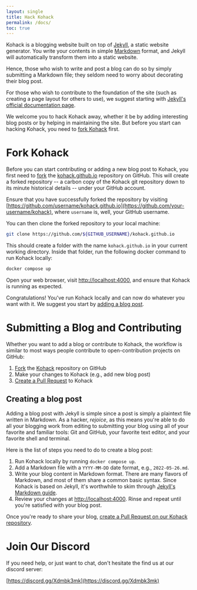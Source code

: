 ```yaml
---
layout: single
title: Hack Kohack
permalink: /docs/
toc: true
---
```


Kohack is a blogging website built on top of [Jekyll](https://jekyllrb.com/), a
static website generator. You write your contents in simple
[Markdown](https://en.wikipedia.org/wiki/Markdown) format, and Jekyll will
automatically transform them into a static website.

Hence, those who wish to write and post a blog can do so by simply submitting a
Markdown file; they seldom need to worry about decorating their blog post.

For those who wish to contribute to the foundation of the site (such as creating
a page layout for others to use), we suggest starting with [Jekyll's official
documentation page](https://jekyllrb.com/docs/).

We welcome you to hack Kohack away, whether it be by adding interesting blog
posts or by helping in maintaining the site. But before you start can hacking
Kohack, you need to [fork Kohack](#fork-kohack) first.

# Fork Kohack

Before you can start contributing or adding a new blog post to Kohack, you first
need to [fork](https://docs.github.com/en/get-started/quickstart/fork-a-repo)
the [kohack.github.io](https://github.com/kohack/kohack.github.io) repository on GitHub.
This will create a forked repository -- a carbon copy of the Kohack git repository down to
its minute historical details -- under your GitHub account.

Ensure that you have successfully forked the repository by visiting
[https://github.com/username/kohack.github.io](https://github.com/your-username/kohack),
where `username` is, well, your GitHub username.

You can then clone the forked repository to your local machine:

```bash
git clone https://github.com/${GITHUB_USERNAME}/kohack.github.io
```

This should create a folder with the name `kohack.github.io` in your current
working directory. Inside that folder, run the following docker command to run Kohack locally:

```bash
docker compose up
```

Open your web browser, visit [http://localhost:4000](http://localhost:4000), and
ensure that Kohack is running as expected.

Congratulations! You've run Kohack locally and can now do whatever you want
with it. We suggest you start by [adding a blog post](#2-write-your-blog-post).

# Submitting a Blog and Contributing

Whether you want to add a blog or contribute to Kohack, the workflow is similar to most ways people contribute to open-contribution projects on GitHub:
1. [Fork](#fork-kohack) the [Kohack](https://github.com/kohack/kohack.github.io)
   repository on GitHub
2. Make your changes to Kohack (e.g., add new blog post)
3. [Create a Pull Request](#2-create-a-pull-request) to Kohack

## Creating a blog post

Adding a blog post with Jekyll is simple since a post is simply a plaintext file
written in Markdown. As a hacker, _rejoice_, as this means you're able to do all
your blogging work from editing to submitting your blog using all of your
favorite and familiar tools: Git and GitHub, your favorite text editor, and your
favorite shell and terminal.

Here is the list of steps you need to do to create a blog post:
1. Run Kohack locally by running `docker compose up`.
1. Add a Markdown file with a `YYYY-MM-DD` date format, e.g., `2022-05-26.md`.
1. Write your blog content in Markdown format. There are many flavors of
   Markdown, and most of them share a common basic syntax. Since Kohack is based on
   Jekyll, it's worthwhile to skim through [Jekyll's Markdown guide](https://www.markdownguide.org/tools/jekyll/).
1. Review your changes at [http://localhost:4000](http://localhost:4000). Rinse and repeat until
   you're satisfied with your blog post.

Once you're ready to share your blog, [create a Pull Request on our Kohack
repository](https://docs.github.com/en/pull-requests/collaborating-with-pull-requests/proposing-changes-to-your-work-with-pull-requests/about-pull-requests).

# Join Our Discord

If you need help, or just want to chat, don't hesitate the find us at our
discord server:

[https://discord.gg/Xdmbk3mk](https://discord.gg/Xdmbk3mk)
